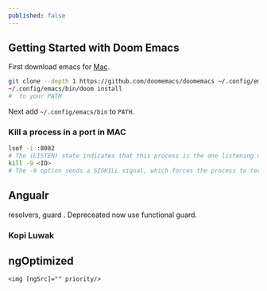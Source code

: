 ```yaml
---
published: false
---
```


## Getting Started with Doom Emacs

First download emacs for [Mac](https://emacsformacosx.com/).

```bash
git clone --depth 1 https://github.com/doomemacs/doomemacs ~/.config/emacs
~/.config/emacs/bin/doom install
#  to your PATH
```

Next add `~/.config/emacs/bin` to `PATH`.

### Kill a process in a port in MAC

```bash
lsof -i :8082
# The (LISTEN) state indicates that this process is the one listening on the port.
kill -9 <ID>
# The -9 option sends a SIGKILL signal, which forces the process to terminate immediately. 
```

## Angualr

resolvers, guard . Depreceated now use functional guard.


### Kopi Luwak

## ngOptimized

```
<img [ngSrc]="" priority/>


```

```
